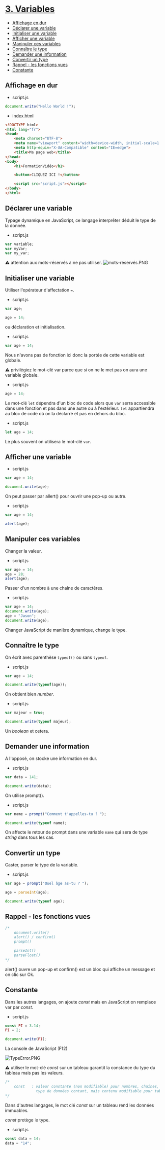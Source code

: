 # [3. Variables](https://www.youtube.com/watch?v=r_ylc4StEeo)

+ [Affichage en dur](#Affichage-en-dur)
+ [Déclarer une variable](#Déclarer-une-variable)
+ [Initialiser une variable](#Initialiser-une-variable)
+ [Afficher une variable](#Afficher-une-variable)
+ [Manipuler ces variables](#Manipuler-ces-variables)
+ [Connaître le type](#Connaître-le-type)
+ [Demander une information](#Demander-une-information)
+ [Convertir un type](#Convertir-un-type)
+ [Rappel - les fonctions vues](#Rappel---les-fonctions-vues)
+ [Constante](#Constante)

## Affichage en dur

+ script.js
```js
document.write("Hello World !");
```
+ index.html
```html
<!DOCTYPE html>
<html lang="fr">
<head>
    <meta charset="UTF-8">
    <meta name="viewport" content="width=device-width, initial-scale=1.0">
    <meta http-equiv="X-UA-Compatible" content="IE=edge">
    <title>Ma page web</title>
</head>
<body>
    <h1>FormationVidéo</h1>

    <button>CLIQUEZ ICI !</button>

    <script src="script.js"></script>
</body>
</html>
```

## Déclarer une variable

Typage dynamique en JavaScript, ce langage interprêter déduit le type de la donnée.

+ script.js
```js
var variable;
var myVar;
var my_var;
```

:warning: attention aux mots-réservés à ne pas utiliser.
![mots-réservés.PNG](mots-réservés.PNG)

## Initialiser une variable

Utiliser l'opérateur d'affectation `=`.

+ script.js
```js
var age;

age = 14;
```

ou déclaration et initialisation.

+ script.js
```js
var age = 14;
```

Nous n'avons pas de fonction ici donc la portée de cette variable est globale.

:warning: privilégiez le mot-clé var parce que si on ne le met pas on aura une variable globale.

+ script.js
```js
age = 14;
```

Le mot-clé `let` dépendra d'un bloc de code alors que `var` serra accessible dans une fonction et pas dans une autre ou à l'extérieur. `let` appartiendra au bloc de code où on la déclarré et pas en dehors du bloc.

+ script.js
```js
let age = 14;
```

Le plus souvent on utilisera le mot-clé `var`.

## Afficher une variable

+ script.js
```js
var age = 14;

document.write(age);
```

On peut passer par allert() pour ouvrir une pop-up ou autre.

+ script.js
```js
var age = 14;

alert(age);
```

## Manipuler ces variables

Changer la valeur.

+ script.js
```js
var age = 14;
age = 28;
alert(age);
```

Passer d'un nombre à une chaîne de caractères.

+ script.js
```js
var age = 14;
document.write(age);
age = "Jason";
document.write(age);
```

Changer JavaScript de manière dynamique, change le type.

## Connaître le type

On écrit avec parenthèse `typeof()` ou sans `typeof`.

+ script.js
```js
var age = 14;

document.write(typeof(age));
```

On obtient bien *number*.

+ script.js
```js
var majeur = true;

document.write(typeof majeur);
```

Un *boolean* et cetera.

## Demander une information

A l'opposé, on stocke une information en dur.

+ script.js
```js
var data = 141;

document.write(data);
```

On utilise prompt().

+ script.js
```js
var name = prompt("Comment t'appelles-tu ? ");

document.write(typeof name);
```

On affecte le retour de prompt dans une variable `name` qui sera de type *string* dans tous les cas.

## Convertir un type

Caster, parser le type de la variable.

+ script.js
```js
var age = prompt("Quel âge as-tu ? ");

age = parseInt(age);

document.write(typeof age);
```

## Rappel - les fonctions vues

```js
/*
    document.write()
    alert() / confirm()
    prompt()

    parseInt()
    parseFloat()
*/
```

alert() ouvre un pop-up et confirm() est un bloc qui affiche un message et on clic sur Ok.

## Constante

Dans les autres langages, on ajoute *const* mais en JavaScript on remplace var par *const*.

+ script.js
```js
const PI = 3.14;
PI = 2;

document.write(PI);
```

La console de JavaScript (F12)

![TypeError.PNG](TypeError.PNG)

:warning: utiliser le mot-clé *const* sur un tableau garantit la constance du type du tableau mais pas les valeurs.


```js
/*
    const   : valeur constante (non modifiable) pour nombres, chaînes, booléens, ...
              type de données contant, mais contenu modifiable pour tableaux, objets, ...
*/
```

Dans d'autres langages, le mot clé *const* sur un tableau rend les données immuables.

*const* protège le type.

+ script.js
```js
const data = 14;
data = "14";
```